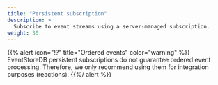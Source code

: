 ```yaml
---
title: "Persistent subscription"
description: >
  Subscribe to event streams using a server-managed subscription.
weight: 30
---
```


{{% alert icon="⁉️" title="Ordered events" color="warning" %}}
EventStoreDB persistent subscriptions do not guarantee ordered event processing. Therefore, we only recommend using them for integration purposes (reactions).
{{%/ alert %}}


